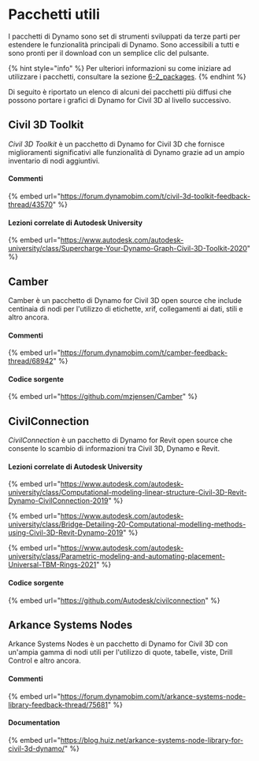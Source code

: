 # Pacchetti utili

I pacchetti di Dynamo sono set di strumenti sviluppati da terze parti per estendere le funzionalità principali di Dynamo. Sono accessibili a tutti e sono pronti per il download con un semplice clic del pulsante.

{% hint style="info" %}
 Per ulteriori informazioni su come iniziare ad utilizzare i pacchetti, consultare la sezione [6-2_packages](../6\_custom\_nodes\_and\_packages/6-2\_packages/ "mention"). 
{% endhint %}

Di seguito è riportato un elenco di alcuni dei pacchetti più diffusi che possono portare i grafici di Dynamo for Civil 3D al livello successivo.

## Civil 3D Toolkit

_Civil 3D Toolkit_ è un pacchetto di Dynamo for Civil 3D che fornisce miglioramenti significativi alle funzionalità di Dynamo grazie ad un ampio inventario di nodi aggiuntivi.

#### Commenti

{% embed url="https://forum.dynamobim.com/t/civil-3d-toolkit-feedback-thread/43570" %}

#### Lezioni correlate di Autodesk University

{% embed url="https://www.autodesk.com/autodesk-university/class/Supercharge-Your-Dynamo-Graph-Civil-3D-Toolkit-2020" %}

## Camber

Camber è un pacchetto di Dynamo for Civil 3D open source che include centinaia di nodi per l'utilizzo di etichette, xrif, collegamenti ai dati, stili e altro ancora.

#### Commenti

{% embed url="https://forum.dynamobim.com/t/camber-feedback-thread/68942" %}

#### Codice sorgente

{% embed url="https://github.com/mzjensen/Camber" %}

## CivilConnection

_CivilConnection_ è un pacchetto di Dynamo for Revit open source che consente lo scambio di informazioni tra Civil 3D, Dynamo e Revit.

#### Lezioni correlate di Autodesk University

{% embed url="https://www.autodesk.com/autodesk-university/class/Computational-modeling-linear-structure-Civil-3D-Revit-Dynamo-CivilConnection-2019" %}

{% embed url="https://www.autodesk.com/autodesk-university/class/Bridge-Detailing-20-Computational-modelling-methods-using-Civil-3D-Revit-Dynamo-2019" %}

{% embed url="https://www.autodesk.com/autodesk-university/class/Parametric-modeling-and-automating-placement-Universal-TBM-Rings-2021" %}

#### Codice sorgente

{% embed url="https://github.com/Autodesk/civilconnection" %}

## Arkance Systems Nodes

Arkance Systems Nodes è un pacchetto di Dynamo for Civil 3D con un'ampia gamma di nodi utili per l'utilizzo di quote, tabelle, viste, Drill Control e altro ancora.

#### Commenti

{% embed url="https://forum.dynamobim.com/t/arkance-systems-node-library-feedback-thread/75681" %}

#### Documentation

{% embed url="https://blog.huiz.net/arkance-systems-node-library-for-civil-3d-dynamo/" %}
